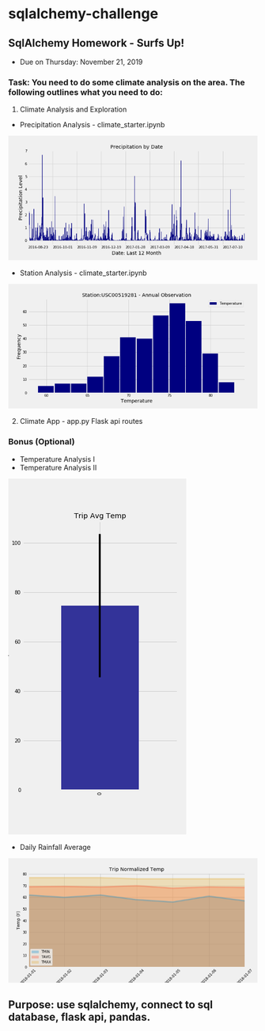 # sqlalchemy-challenge

## SqlAlchemy Homework - Surfs Up!
* Due on Thursday: November 21, 2019

### Task: You need to do some climate analysis on the area. The following outlines what you need to do:

1. Climate Analysis and Exploration
* Precipitation Analysis - climate_starter.ipynb

![Precipitation](Images/Plot01_Precipitation_by_date.png)

* Station Analysis - climate_starter.ipynb

![TempHistogram](Images/Plot02_Temp_by_frequency.png)

2. Climate App - app.py
Flask api routes

### Bonus (Optional)
* Temperature Analysis I
* Temperature Analysis II

![TripTemp](Images/Plot03_Trip_Avg_Temp.png)

* Daily Rainfall Average

![TripTemp](Images/Plot04_Trip_Temp_Norm.png)

## Purpose: use sqlalchemy, connect to sql database, flask api, pandas.